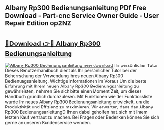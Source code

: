 ## Albany Rp300 Bedienungsanleitung PDf Free Download - Part-cnc Service Owner Guide - User Repair Edition op2NZ

# <h2><a href="http://df4rzuh.blite.top/?on=Albany+Rp300+Bedienungsanleitung">🔗Download 👉🔴 Albany Rp300 Bedienungsanleitung</a></h2>

[![Albany Rp300 Bedienungsanleitung new download](https://i.imgur.com/lujVjoI.png)](http://df4rzuh.blite.top/?on=Albany+Rp300+Bedienungsanleitung)
Ihr persönlicher Tutor Dieses Benutzerhandbuch dient als Ihr persönlicher Tutor bei der Beherrschung der Verwendung Ihres neuen Albany Rp300 Bedienungsanleitung. Wichtige Informationen im Voraus Um die beste Erfahrung mit Ihrem neuen Albany Rp300 Bedienungsanleitung zu gewährleisten, nehmen Sie sich bitte einen Moment Zeit, um dieses Handbuch gründlich durchzulesen. Mit Funktionen wie der Funktionsliste wurde Ihr neues Albany Rp300 Bedienungsanleitung entwickelt, um die Produktivität und Effizienz zu maximieren. Wir erwarten, dass das Albany Rp300 BedienungsanleitungD Ihnen dabei geholfen hat, sich mit Ihrem letzten Kauf vertraut zu machen. Bei Fragen oder Bedenken können Sie sich gerne an unseren Kundenservice wenden.
